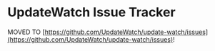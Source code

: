 # UpdateWatch Issue Tracker

MOVED TO [https://github.com/UpdateWatch/update-watch/issues](https://github.com/UpdateWatch/update-watch/issues)!
